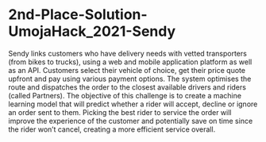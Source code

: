 # 2nd-Place-Solution-UmojaHack_2021-Sendy
Sendy links customers who have delivery needs with vetted transporters (from bikes to trucks), using a web and mobile application platform as well as an API. Customers select their vehicle of choice, get their price quote upfront and pay using various payment options. The system optimises the route and dispatches the order to the closest available drivers and riders (called Partners). The objective of this challenge is to create a machine learning model that will predict whether a rider will accept, decline or ignore an order sent to them. Picking the best rider to service the order will improve the experience of the customer and potentially save on time since the rider won’t cancel, creating a more efficient service overall.
